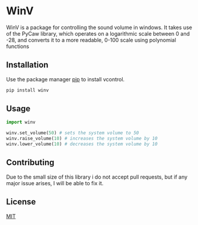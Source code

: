 # WinV
WinV is a package for controlling the sound volume in windows.
It takes use of the PyCaw library, which operates on a logarithmic
scale between 0 and -28, and converts it to a more readable, 0-100
scale using polynomial functions

## Installation

Use the package manager [pip](https://pip.pypa.io/en/stable/) to install vcontrol.

```bash
pip install winv
```

## Usage

```python
import winv

winv.set_volume(50) # sets the system volume to 50
winv.raise_volume(10) # increases the system volume by 10
winv.lower_volume(10) # decreases the system volume by 10
```

## Contributing
Due to the small size of this library i do not accept pull requests, but if any major issue arises, I will be able to fix it.

## License
[MIT](https://choosealicense.com/licenses/mit/)
